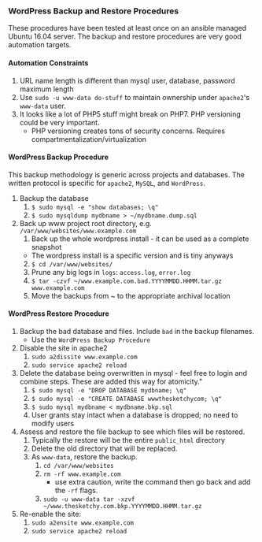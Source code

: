 ### WordPress Backup and Restore Procedures

These procedures have been tested at least once on an ansible managed Ubuntu 16.04 server. The backup and restore procedures are very good automation targets.

#### Automation Constraints

1. URL name length is different than mysql user, database, password maximum length
2. Use `sudo -u www-data do-stuff` to maintain ownership under `apache2`'s `www-data` user.
3. It looks like a lot of PHP5 stuff might break on PHP7. PHP versioning could be very important.
    - PHP versioning creates tons of security concerns. Requires compartmentalization/virtualization


#### WordPress Backup Procedure

This backup methodology is generic across projects and databases. The written protocol is specific for `apache2`, `MySQL`, and `WordPress`.

1. Backup the database
    1. `$ sudo mysql -e "show databases; \q"`
    2. `$ sudo mysqldump mydbname > ~/mydbname.dump.sql`
2. Back up www project root directory, e.g. `/var/www/websites/www.example.com`
    1. Back up the whole wordpress install - it can be used as a complete snapshot
      - The wordpress install is a specific version and is tiny anyways
    2. `$ cd /var/www/websites/`
    3. Prune any big logs in `logs`: `access.log`, `error.log`
    4. `$ tar -czvf ~/www.example.com.bad.YYYYMMDD.HHMM.tar.gz www.example.com`
    5. Move the backups from ~ to the appropriate archival location


#### WordPress Restore Procedure

1. Backup the bad database and files. Include `bad` in the backup filenames.
    - Use the `WordPress Backup Procedure`
2. Disable the site in apache2 
    1. `sudo a2dissite www.example.com`
    2. `sudo service apache2 reload`
3. Delete the database being overwritten in mysql - feel free to login and combine steps. These are added this way for atomicity."
    1. `$ sudo mysql -e "DROP DATABASE mydbname; \q"`
    2. `$ sudo mysql -e "CREATE DATABASE wwwthesketchycom; \q"`
    3. `$ sudo mysql mydbname < mydbname.bkp.sql`
    4. User grants stay intact when a database is dropped; no need to modify users 
4. Assess and restore the file backup to see which files will be restored.
    1. Typically the restore will be the entire `public_html` directory
    2. Delete the old directory that will be replaced.
    3. As `www-data`, restore the backup.
        1. `cd /var/www/websites`
        2. `rm -rf www.example.com`
            - use extra caution, write the command then go back and add the `-rf` flags.
        3. `sudo -u www-data tar -xzvf ~/www.thesketchy.com.bkp.YYYYMMDD.HHMM.tar.gz`
5. Re-enable the site:
    1. `sudo a2ensite www.example.com`
    2. `sudo service apache2 reload`
